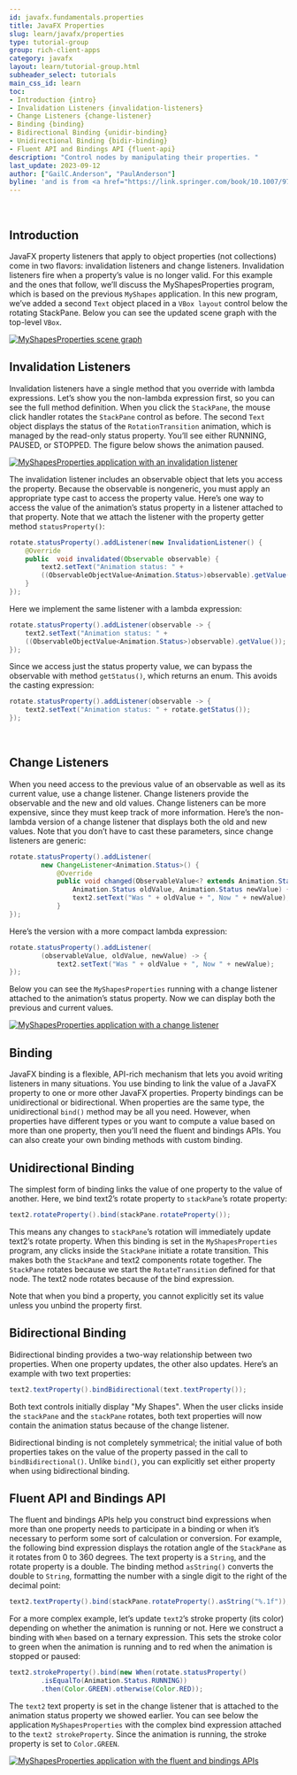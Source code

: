 ```yaml
---
id: javafx.fundamentals.properties
title: JavaFX Properties
slug: learn/javafx/properties
type: tutorial-group
group: rich-client-apps
category: javafx
layout: learn/tutorial-group.html
subheader_select: tutorials
main_css_id: learn
toc:
- Introduction {intro}
- Invalidation Listeners {invalidation-listeners}
- Change Listeners {change-listener}
- Binding {binding}
- Bidirectional Binding {unidir-binding}
- Unidirectional Binding {bidir-binding}
- Fluent API and Bindings API {fluent-api}
description: "Control nodes by manipulating their properties. "
last_update: 2023-09-12
author: ["GailC.Anderson", "PaulAnderson"]
byline: 'and is from <a href="https://link.springer.com/book/10.1007/978-1-4842-7268-8">The Definitive Guide to Modern Java Clients with JavaFX 17</a> graciously contributed by Apress.'
---
```


<a id="intro">&nbsp;</a>
## Introduction

JavaFX property listeners that apply to object properties (not collections) come in two flavors: invalidation listeners and change listeners. Invalidation listeners fire when a property’s value is no longer valid. 
For this example and the ones that follow, we’ll discuss the MyShapesProperties program, which is based on the previous `MyShapes` application. In this new program, we’ve added a second `Text` object placed in a `VBox layout` control below the rotating StackPane. 
Below you can see the updated scene graph with the top-level `VBox`.

[![MyShapesProperties scene graph](/assets/images/javafx/myshapes-properties.png)](/assets/images/javafx/myshapes-properties.png)
<a id="invalidation-listeners">&nbsp;</a>
## Invalidation Listeners

Invalidation listeners have a single method that you override with lambda expressions. Let’s show you the non-lambda expression first, so you can see the full method definition. 
When you click the `StackPane`, the mouse click handler rotates the `StackPane` control as before. The second `Text` object displays the status of the `RotationTransition` animation, which is managed by the read-only status property. 
You’ll see either RUNNING, PAUSED, or STOPPED. The figure below shows the animation paused.

[![MyShapesProperties application with an invalidation listener](/assets/images/javafx/myshapes-properties-invalidation.png)](/assets/images/javafx/myshapes-properties-invalidation.png)

The invalidation listener includes an observable object that lets you access the property. Because the observable is nongeneric, you must apply an appropriate type cast to access the property value. 
Here’s one way to access the value of the animation’s status property in a listener attached to that property. Note that we attach the listener with the property getter method `statusProperty()`:

```java
rotate.statusProperty().addListener(new InvalidationListener() {
    @Override
    public  void invalidated(Observable observable) {
		text2.setText("Animation status: " +
        ((ObservableObjectValue<Animation.Status>)observable).getValue());
    }
});
```

Here we implement the same listener with a lambda expression:

```java
rotate.statusProperty().addListener(observable -> {
    text2.setText("Animation status: " +
    ((ObservableObjectValue<Animation.Status>)observable).getValue());
});
```

Since we access just the status property value, we can bypass the observable with method `getStatus()`, which returns an enum. This avoids the casting expression:

```java
rotate.statusProperty().addListener(observable -> {
	text2.setText("Animation status: " + rotate.getStatus());
});
```
<a id="change-listeners">&nbsp;</a>
## Change Listeners

When you need access to the previous value of an observable as well as its current value, use a change listener. Change listeners provide the observable and the new and old values. 
Change listeners can be more expensive, since they must keep track of more information. Here’s the non-lambda version of a change listener that displays both the old and new values. 
Note that you don’t have to cast these parameters, since change listeners are generic:

```java
rotate.statusProperty().addListener(
		new ChangeListener<Animation.Status>() {
			@Override 
            public void changed(ObservableValue<? extends Animation.Status> observableValue,
                Animation.Status oldValue, Animation.Status newValue) {
				text2.setText("Was " + oldValue + ", Now " + newValue);
            }
});
```
Here’s the version with a more compact lambda expression:

```java 
rotate.statusProperty().addListener(
		(observableValue, oldValue, newValue) -> {
			text2.setText("Was " + oldValue + ", Now " + newValue);
});
```

Below you can see the `MyShapesProperties` running with a change listener attached to the animation’s status property. Now we can display both the previous and current values.

[![MyShapesProperties application with a change listener](/assets/images/javafx/myshapes-properties-change.png)](/assets/images/javafx/myshapes-properties-change.png)
<a id="binding">&nbsp;</a>
## Binding

JavaFX binding is a flexible, API-rich mechanism that lets you avoid writing listeners in many situations. You use binding to link the value of a JavaFX property to one or more other JavaFX properties. 
Property bindings can be unidirectional or bidirectional. When properties are the same type, the unidirectional `bind()` method may be all you need. 
However, when properties have different types or you want to compute a value based on more than one property, then you’ll need the fluent and bindings APIs. 
You can also create your own binding methods with custom binding.
<a id="unidir-binding">&nbsp;</a>
## Unidirectional Binding

The simplest form of binding links the value of one property to the value of another. Here, we bind text2’s rotate property to `stackPane`’s rotate property:

```java
text2.rotateProperty().bind(stackPane.rotateProperty());
```

This means any changes to `stackPane`’s rotation will immediately update text2’s rotate property. When this binding is set in the `MyShapesProperties` program, any clicks inside the `StackPane` initiate a rotate transition. 
This makes both the `StackPane` and text2 components rotate together. The `StackPane` rotates because we start the `RotateTransition` defined for that node. The text2 node rotates because of the bind expression.

Note that when you bind a property, you cannot explicitly set its value unless you unbind the property first.
<a id="bidir-binding">&nbsp;</a>
## Bidirectional Binding

Bidirectional binding provides a two-way relationship between two properties. When one property updates, the other also updates. Here’s an example with two text properties:

```java
text2.textProperty().bindBidirectional(text.textProperty());
```
Both text controls initially display "My Shapes". When the user clicks inside the `stackPane` and the `stackPane` rotates, both text properties will now contain the animation status because of the change listener.

Bidirectional binding is not completely symmetrical; the initial value of both properties takes on the value of the property passed in the call to `bindBidirectional()`. Unlike `bind()`, you can explicitly set either property when using bidirectional binding.
<a id="fluent-api">&nbsp;</a>
## Fluent API and Bindings API

The fluent and bindings APIs help you construct bind expressions when more than one property needs to participate in a binding or when it’s necessary to perform some sort of calculation or conversion. 
For example, the following bind expression displays the rotation angle of the `StackPane` as it rotates from 0 to 360 degrees. The text property is a `String`, and the rotate property is a double. 
The binding method `asString()` converts the double to `String`, formatting the number with a single digit to the right of the decimal point:

```java
text2.textProperty().bind(stackPane.rotateProperty().asString("%.1f"));
```

For a more complex example, let’s update `text2`’s stroke property (its color) depending on whether the animation is running or not. Here we construct a binding with `When` based on a ternary expression. 
This sets the stroke color to green when the animation is running and to red when the animation is stopped or paused:

```java
text2.strokeProperty().bind(new When(rotate.statusProperty()
        .isEqualTo(Animation.Status.RUNNING))
        .then(Color.GREEN).otherwise(Color.RED));
```

The `text2` text property is set in the change listener that is attached to the animation status property we showed earlier.
You can see below the application `MyShapesProperties` with the complex bind expression attached to the `text2 strokeProperty`. Since the animation is running, the stroke property is set to `Color.GREEN`.

[![MyShapesProperties application with the fluent and bindings APIs](/assets/images/javafx/myshapes-properties-fluent.png)](/assets/images/javafx/myshapes-properties-fluent.png)
